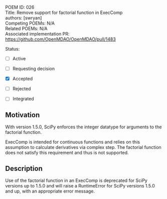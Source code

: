 POEM ID: 026  
Title:   Remove support for factorial function in ExecComp  
authors: [swryan]  
Competing POEMs: N/A  
Related POEMs: N/A  
Associated implementation PR: https://github.com/OpenMDAO/OpenMDAO/pull/1483  

Status:

- [ ] Active
- [ ] Requesting decision
- [x] Accepted
- [ ] Rejected
- [ ] Integrated


Motivation
----------

With version 1.5.0, SciPy enforces the integer datatype for arguments to the factorial function.

ExecComp is intended for continuous functions and relies on this assumption to calculate derivatives
via complex step. The factorial function does not satisfy this requirement and thus is not supported.

Description
-----------

Use of the factorial function in an ExecComp is deprecated for SciPy versions up to 1.5.0 and will
raise a RuntimeError for SciPy versions 1.5.0 and up, with an appropriate error message.
